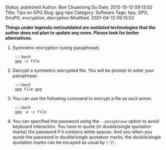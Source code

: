 Status: published
Author: Ben Chuanlong Du
Date: 2013-10-12 09:13:02
Title: Tips on GPG
Slug: gpg-tips
Category: Software
Tags: tips, GPG, GnuPG, encryption, decryption
Modified: 2021-04-12 09:13:02

**Things under legendu.net/outdated are outdated technologies that the author does not plan to update any more. Please look for better alternatives.**
 
1. Symmetric encryption (using passphrase).

        :::bash
        gpg -c file

2. Decrypt a symmetric encrypted file.
    You will be prompt to enter your passphrase.

        :::bash
        gpg file.gpg

1. You can use the following command to encrypt a file as ascii armor.

        :::bash
        gpg -a -c file

2. You can specified the password using the `--passphrase` option
    to avoid keyboard interaction. 
    You have to quote (in double/single quotation marks) the password 
    if it contains white spaces.
    And you when you quote the password in double/single quotation marks,
    the double/single quotation marks can be escaped as usual by `\"`/`\'`.

